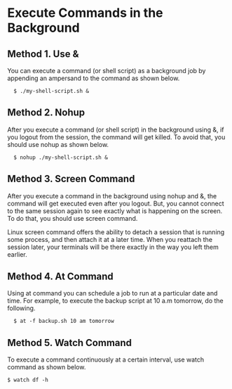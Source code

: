 # Execute Commands in the Background

## Method 1. Use &

You can execute a command \(or shell script\) as a background job by appending an ampersand to the command as shown below.

```text
  $ ./my-shell-script.sh &
```

## Method 2. Nohup

After you execute a command \(or shell script\) in the background using &, if you logout from the session, the command will get killed. To avoid that, you should use nohup as shown below.

```text
  $ nohup ./my-shell-script.sh &
```

## Method 3. Screen Command

After you execute a command in the background using nohup and &, the command will get executed even after you logout. But, you cannot connect to the same session again to see exactly what is happening on the screen. To do that, you should use screen command.

Linux screen command offers the ability to detach a session that is running some process, and then attach it at a later time. When you reattach the session later, your terminals will be there exactly in the way you left them earlier.

## Method 4. At Command

Using at command you can schedule a job to run at a particular date and time. For example, to execute the backup script at 10 a.m tomorrow, do the following.

```text
  $ at -f backup.sh 10 am tomorrow
```

## Method 5. Watch Command

To execute a command continuously at a certain interval, use watch command as shown below.

```text
$ watch df -h
```

